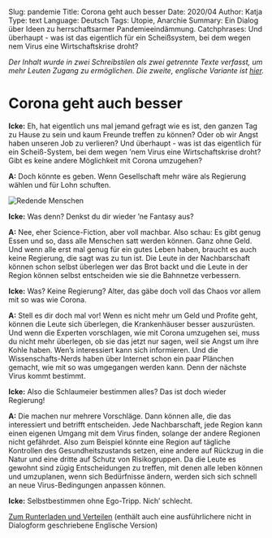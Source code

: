 Slug: pandemie
Title: Corona geht auch besser
Date: 2020/04
Author: Katja
Type: text
Language: Deutsch
Tags: Utopie, Anarchie
Summary: Ein Dialog über Ideen zu herrschaftsarmer Pandemieeindämmung.
Catchphrases: Und überhaupt - was ist das eigentlich für ein Scheißsystem, bei dem wegen nem Virus eine Wirtschaftskrise droht?

*Der Inhalt wurde in zwei Schreibstilen als zwei getrennte Texte verfasst, um mehr Leuten Zugang zu ermöglichen.
Die zweite, englische Variante ist [hier](/texte/pandemic/).*

# Corona geht auch besser


**Icke:** Eh, hat eigentlich uns mal jemand gefragt wie
es ist, den ganzen Tag zu Hause zu sein und kaum
Freunde treffen zu können? Oder ob wir Angst
haben unseren Job zu verlieren? Und überhaupt -
was ist das eigentlich für ein Scheiß-System, bei
dem wegen ’nem Virus eine Wirtschaftskrise droht?
Gibt es keine andere Möglichkeit mit Corona
umzugehen?

**A:** Doch könnte es geben. Wenn Gesellschaft mehr
wäre als Regierung wählen und für Lohn schuften.

<img src="/images/pandemie.jpg" alt="Redende Menschen">

**Icke:** Was denn? Denkst du dir wieder ’ne Fantasy aus?

**A:** Nee, eher Science-Fiction, aber voll machbar. Also schau: Es gibt genug Essen und
so, dass alle Menschen satt werden können. Ganz ohne Geld. Und wenn alle erst mal
genug für ein gutes Leben haben, braucht es auch keine Regierung, die sagt was zu
tun ist. Die Leute in der Nachbarschaft können schon selbst überlegen wer das Brot
backt und die Leute in der Region können selbst entscheiden wie sie die Bahnnetze
verbessern.

**Icke:** Was? Keine Regierung? Alter, das gäbe doch voll das Chaos vor allem mit so
was wie Corona.

**A:** Stell es dir doch mal vor! Wenn es nicht mehr um Geld und Profite geht, können
die Leute sich überlegen, die Krankenhäuser besser auszurüsten. Und wenn die
Experten vorschlagen, wie mit Corona umzugehen sei, muss du nicht mehr
überlegen, ob sie das jetzt nur sagen, weil sie Angst um ihre Kohle haben. Wen’s
interessiert kann sich informieren. Und die Wissenschafts-Nerds haben über Internet
schon ein paar Plänchen gemacht, wie mit so was umgegangen werden kann. Denn
der nächste Virus kommt bestimmt.

**Icke:** Also die Schlaumeier bestimmen alles? Das ist doch wieder Regierung!

**A:** Die machen nur mehrere Vorschläge. Dann können alle, die das interessiert und
betrifft entscheiden. Jede Nachbarschaft, jede Region
kann einen eigenen Umgang mit dem Virus finden,
solange der andere Regionen nicht gefährdet. Also zum
Beispiel könnte eine Region auf tägliche Kontrollen des
Gesundheitszustands setzen, eine andere auf Rückzug in
die Natur und eine dritte auf Schutz von Risikogruppen.
Da die Leute es gewohnt sind zügig Entscheidungen zu
treffen, mit denen alle leben können und umzuplanen,
wenn sich Bedürfnisse ändern, werden sich sich schnell
an neue Virus-Bedingungen anpassen können.

**Icke:** Selbstbestimmen ohne Ego-Tripp. Nich’ schlecht.



<a href="/documents/pandemic.pdf">Zum Runterladen und Verteilen</a> (enthält auch eine ausführlichere nicht in Dialogform geschriebene Englische Version)


